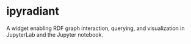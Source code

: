 # ipyradiant

A widget enabling RDF graph interaction, querying, and visualization in JupyterLab and the Jupyter notebook.
